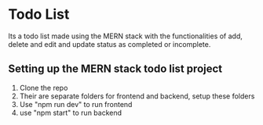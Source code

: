# Todo List

Its a todo list made using the MERN stack with the functionalities of add, delete and edit and update status as completed or incomplete.

## Setting up the MERN stack todo list project

1. Clone the repo
2. Their are separate folders for frontend and backend, setup these folders
3. Use "npm run dev" to run frontend
4. use "npm start" to run backend
